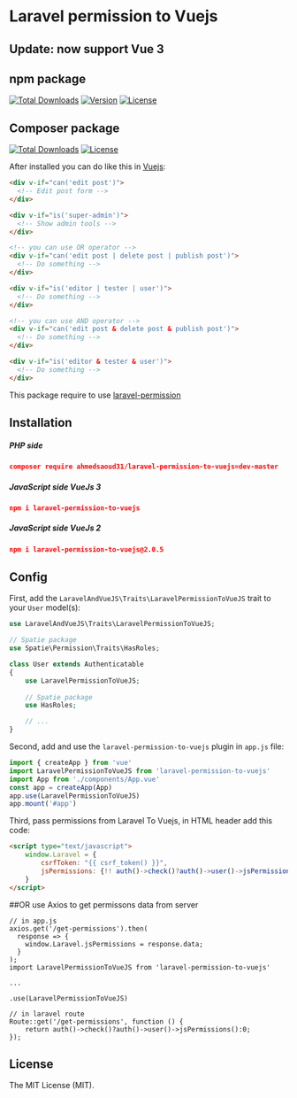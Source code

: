 # Laravel permission to Vuejs
## Update: now support Vue 3

## npm package
[![Total Downloads](https://img.shields.io/npm/dt/laravel-permission-to-vuejs)](https://www.npmjs.com/package/laravel-permission-to-vuejs)
[![Version](https://img.shields.io/npm/v/laravel-permission-to-vuejs)](https://www.npmjs.com/package/laravel-permission-to-vuejs)
[![License](https://img.shields.io/npm/l/laravel-permission-to-vuejs)](https://en.wikipedia.org/wiki/MIT_License)

## Composer package
[![Total Downloads](https://img.shields.io/packagist/dt/ahmedsaoud31/laravel-permission-to-vuejs)](https://packagist.org/packages/ahmedsaoud31/laravel-permission-to-vuejs)
[![License](https://img.shields.io/npm/l/laravel-permission-to-vuejs)](https://en.wikipedia.org/wiki/MIT_License)

After installed you can do like this in [Vuejs](https://vuejs.org/):
```html
<div v-if="can('edit post')">
  <!-- Edit post form -->
</div>

<div v-if="is('super-admin')">
  <!-- Show admin tools -->
</div>

<!-- you can use OR operator -->
<div v-if="can('edit post | delete post | publish post')">
  <!-- Do something -->
</div>

<div v-if="is('editor | tester | user')">
  <!-- Do something -->
</div>

<!-- you can use AND operator -->
<div v-if="can('edit post & delete post & publish post')">
  <!-- Do something -->
</div>

<div v-if="is('editor & tester & user')">
  <!-- Do something -->
</div>
```
This package require to use [laravel-permission](https://github.com/spatie/laravel-permission)

## Installation

##### PHP side
```json
composer require ahmedsaoud31/laravel-permission-to-vuejs=dev-master
```
##### JavaScript side VueJs 3
```json
npm i laravel-permission-to-vuejs
```

##### JavaScript side VueJs 2
```json
npm i laravel-permission-to-vuejs@2.0.5
```

## Config
First, add the `LaravelAndVueJS\Traits\LaravelPermissionToVueJS` trait to your `User` model(s):
```php
use LaravelAndVueJS\Traits\LaravelPermissionToVueJS;

// Spatie package
use Spatie\Permission\Traits\HasRoles;

class User extends Authenticatable
{
    use LaravelPermissionToVueJS;
    
    // Spatie package
    use HasRoles;

    // ...
}
```
Second, add and use the `laravel-permission-to-vuejs` plugin in `app.js` file:
```js
import { createApp } from 'vue'
import LaravelPermissionToVueJS from 'laravel-permission-to-vuejs'
import App from './components/App.vue'
const app = createApp(App)
app.use(LaravelPermissionToVueJS)
app.mount('#app')
```
Third, pass permissions from Laravel To Vuejs, in HTML header add this code:
```html
<script type="text/javascript">
    window.Laravel = {
        csrfToken: "{{ csrf_token() }}",
        jsPermissions: {!! auth()->check()?auth()->user()->jsPermissions():0 !!}
    }
</script>
```

##OR use Axios to get permissons data from server
```
// in app.js
axios.get('/get-permissions').then(
  response => {
    window.Laravel.jsPermissions = response.data;
  }
);
import LaravelPermissionToVueJS from 'laravel-permission-to-vuejs'

...

.use(LaravelPermissionToVueJS)

// in laravel route
Route::get('/get-permissions', function () {
    return auth()->check()?auth()->user()->jsPermissions():0;
});
```
## License

The MIT License (MIT).
